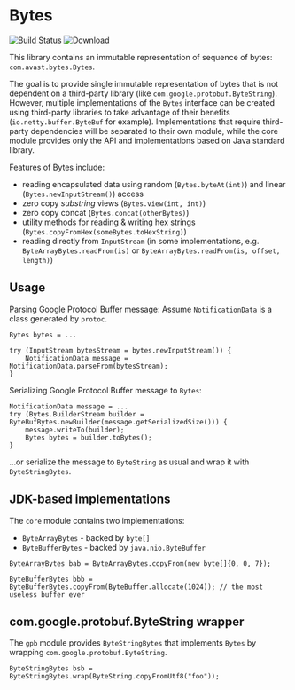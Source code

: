 Bytes
=====

[![Build Status](https://travis-ci.org/avast/bytes.svg?branch=master)](https://travis-ci.org/avast/bytes)
[ ![Download](https://api.bintray.com/packages/avast/maven/bytes/images/download.svg) ](https://bintray.com/avast/maven/bytes/_latestVersion)


This library contains an immutable representation of sequence of bytes: `com.avast.bytes.Bytes`.

The goal is to provide single immutable representation of bytes that is not dependent on a third-party library (like `com.google.protobuf.ByteString`).
However, multiple implementations of the `Bytes` interface can be created using third-party libraries to take advantage of their benefits (`io.netty.buffer.ByteBuf` for example).
Implementations that require third-party dependencies will be separated to their own module, while the core module provides only the API and implementations
based on Java standard library.

Features of Bytes include:
 - reading encapsulated data using random (`Bytes.byteAt(int)`) and linear (`Bytes.newInputStream()`) access
 - zero copy *substring* views (`Bytes.view(int, int)`)
 - zero copy concat (`Bytes.concat(otherBytes)`)
 - utility methods for reading & writing hex strings (`Bytes.copyFromHex(someBytes.toHexString)`)
 - reading directly from `InputStream` (in some implementations, e.g. `ByteArrayBytes.readFrom(is)` or `ByteArrayBytes.readFrom(is, offset, length)`)


Usage
-----
Parsing Google Protocol Buffer message:
Assume `NotificationData` is a class generated by `protoc`.
```
Bytes bytes = ...

try (InputStream bytesStream = bytes.newInputStream()) {
    NotificationData message = NotificationData.parseFrom(bytesStream);
}
```

Serializing Google Protocol Buffer message to `Bytes`:
```
NotificationData message = ...
try (Bytes.BuilderStream builder = ByteBufBytes.newBuilder(message.getSerializedSize())) {
    message.writeTo(builder);
    Bytes bytes = builder.toBytes();
}
```

...or serialize the message to `ByteString` as usual and wrap it with `ByteStringBytes`.


JDK-based implementations
-------------------------
The `core` module contains two implementations:
  * `ByteArrayBytes` - backed by `byte[]`
  * `ByteBufferBytes` - backed by `java.nio.ByteBuffer`

```
ByteArrayBytes bab = ByteArrayBytes.copyFrom(new byte[]{0, 0, 7});

ByteBufferBytes bbb = ByteBufferBytes.copyFrom(ByteBuffer.allocate(1024)); // the most useless buffer ever
```

com.google.protobuf.ByteString wrapper
--------------------------------------
The `gpb` module provides `ByteStringBytes` that implements `Bytes` by wrapping `com.google.protobuf.ByteString`.

```
ByteStringBytes bsb = ByteStringBytes.wrap(ByteString.copyFromUtf8("foo"));
```
